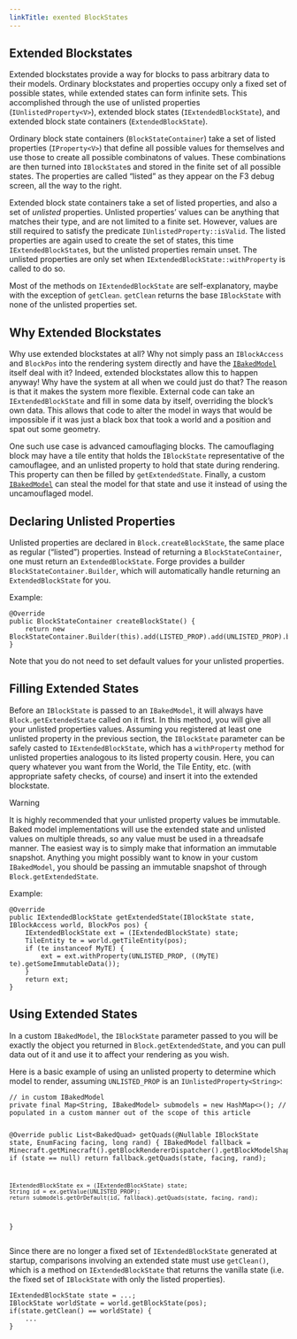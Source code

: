 ```yaml
---
linkTitle: exented BlockStates
---
```


<article class="docs-entry">
<h1 id="extended-blockstates">Extended Blockstates<a class="headerlink" href="#extended-blockstates" title="Permanent link"> </a></h1>
<p>Extended blockstates provide a way for blocks to pass arbitrary data to their models. Ordinary blockstates and properties occupy only a fixed set of possible states, while extended states can form infinite sets. This accomplished through the use of unlisted properties (<code>IUnlistedProperty&lt;V&gt;</code>), extended block states (<code>IExtendedBlockState</code>), and extended block state containers (<code>ExtendedBlockState</code>).</p>
<p>Ordinary block state containers (<code>BlockStateContainer</code>) take a set of listed properties (<code>IProperty&lt;V&gt;</code>) that define all possible values for themselves and use those to create all possible combinatons of values. These combinations are then turned into <code>IBlockState</code>s and stored in the finite set of all possible states. The properties are called &ldquo;listed&rdquo; as they appear on the F3 debug screen, all the way to the right.</p>
<p>Extended block state containers take a set of listed properties, and also a set of <em>unlisted</em> properties. Unlisted properties&rsquo; values can be anything that matches their type, and are not limited to a finite set. However, values are still required to satisfy the predicate <code>IUnlistedProperty::isValid</code>. The listed properties are again used to create the set of states, this time <code>IExtendedBlockState</code>s, but the unlisted properties remain unset. The unlisted properties are only set when <code>IExtendedBlockState::withProperty</code> is called to do so.</p>
<p>Most of the methods on <code>IExtendedBlockState</code> are self-explanatory, maybe with the exception of <code>getClean</code>. <code>getClean</code> returns the base <code>IBlockState</code> with none of the unlisted properties set.</p>
<h2 id="why-extended-blockstates">Why Extended Blockstates<a class="headerlink" href="#why-extended-blockstates" title="Permanent link"> </a></h2>
<p>Why use extended blockstates at all? Why not simply pass an <code>IBlockAccess</code> and <code>BlockPos</code> into the rendering system directly and have the <a href="../ibakedmodel/index.htm"><code>IBakedModel</code></a> itself deal with it? Indeed, extended blockstates allow this to happen anyway! Why have the system at all when we could just do that? The reason is that it makes the system more flexible. External code can take an <code>IExtendedBlockState</code> and fill in some data by itself, overriding the block&rsquo;s own data. This allows that code to alter the model in ways that would be impossible if it was just a black box that took a world and a position and spat out some geometry.</p>
<p>One such use case is advanced camouflaging blocks. The camouflaging block may have a tile entity that holds the <code>IBlockState</code> representative of the camouflagee, and an unlisted property to hold that state during rendering. This property can then be filled by <code>getExtendedState</code>. Finally, a custom <a href="../ibakedmodel/index.htm"><code>IBakedModel</code></a> can steal the model for that state and use it instead of using the uncamouflaged model.</p>
<h2 id="declaring-unlisted-properties">Declaring Unlisted Properties<a class="headerlink" href="#declaring-unlisted-properties" title="Permanent link"> </a></h2>
<p>Unlisted properties are declared in <code>Block.createBlockState</code>, the same place as regular (&ldquo;listed&rdquo;) properties. Instead of returning a <code>BlockStateContainer</code>, one must return an <code>ExtendedBlockState</code>. Forge provides a builder <code>BlockStateContainer.Builder</code>, which will automatically handle returning an <code>ExtendedBlockState</code> for you.</p>
<p>Example:
<pre class="highlight"><code class="language-Java">@Override
public BlockStateContainer createBlockState() {
    return new BlockStateContainer.Builder(this).add(LISTED_PROP).add(UNLISTED_PROP).build();
}</code></pre>
<p>Note that you do not need to set default values for your unlisted properties. </p>
<h2 id="filling-extended-states">Filling Extended States<a class="headerlink" href="#filling-extended-states" title="Permanent link"> </a></h2>
<p>Before an <code>IBlockState</code> is passed to an <code>IBakedModel</code>, it will always have <code>Block.getExtendedState</code> called on it first. In this method, you will give all your unlisted properties values. Assuming you registered at least one unlisted property in the previous section, the <code>IBlockState</code> parameter can be safely casted to <code>IExtendedBlockState</code>, which has a <code>withProperty</code> method for unlisted properties analogous to its listed property cousin. Here, you can query whatever you want from the World, the Tile Entity, etc. (with appropriate safety checks, of course) and insert it into the extended blockstate.</p>
<div class="admonition warning">
<p class="admonition-title">Warning</p>
<p>It is highly recommended that your unlisted property values be immutable. Baked model implementations will use the extended state and unlisted values on multiple threads, so any value must be used in a threadsafe manner. The easiest way is to simply make that information an immutable snapshot. Anything you might possibly want to know in your custom <code>IBakedModel</code>, you should be passing an immutable snapshot of through <code>Block.getExtendedState</code>.</p>
</div>
<p>Example:
<pre class="highlight"><code class="language-Java">@Override
public IExtendedBlockState getExtendedState(IBlockState state, IBlockAccess world, BlockPos pos) {
    IExtendedBlockState ext = (IExtendedBlockState) state;
    TileEntity te = world.getTileEntity(pos);
    if (te instanceof MyTE) {
        ext = ext.withProperty(UNLISTED_PROP, ((MyTE) te).getSomeImmutableData());
    }
    return ext;
}</code></pre>
<h2 id="using-extended-states">Using Extended States<a class="headerlink" href="#using-extended-states" title="Permanent link"> </a></h2>
<p>In a custom <code>IBakedModel</code>, the <code>IBlockState</code> parameter passed to you will be exactly the object you returned in <code>Block.getExtendedState</code>, and you can pull data out of it and use it to affect your rendering as you wish.</p>
<p>Here is a basic example of using an unlisted property to determine which model to render, assuming <code>UNLISTED_PROP</code> is an <code>IUnlistedProperty&lt;String&gt;</code>:
<pre class="highlight"><code class="language-Java">// in custom IBakedModel
private final Map&lt;String, IBakedModel&gt; submodels = new HashMap&lt;&gt;(); // populated in a custom manner out of the scope of this article

@Override
public List&lt;BakedQuad&gt; getQuads(@Nullable IBlockState state, EnumFacing facing, long rand) {
    IBakedModel fallback = Minecraft.getMinecraft().getBlockRendererDispatcher().getBlockModelShapes().getModelManager().getMissingModel();
    if (state == null)
        return fallback.getQuads(state, facing, rand);

    IExtendedBlockState ex = (IExtendedBlockState) state;
    String id = ex.getValue(UNLISTED_PROP);
    return submodels.getOrDefault(id, fallback).getQuads(state, facing, rand);
}</code></pre>
<p>Since there are no longer a fixed set of <code>IExtendedBlockState</code> generated at startup, comparisons involving an extended state must use <code>getClean()</code>, which is a method on <code>IExtendedBlockState</code> that returns the vanilla state (i.e. the fixed set of <code>IBlockState</code> with only the listed properties).
<pre class="highlight"><code class="language-Java">IExtendedBlockState state = ...;
IBlockState worldState = world.getBlockState(pos);
if(state.getClean() == worldState) {
    ...
}</code></pre>
</article>